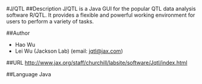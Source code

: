 #J/QTL
##Description
J/QTL is a Java GUI for the popular QTL data analysis software R/QTL. It provides a flexible and powerful working environment for users to perform a variety of tasks.

##Author
* Hao Wu
* Lei Wu (Jackson Lab) (email: jqtl@jax.com)

##URL
http://www.jax.org/staff/churchill/labsite/software/Jqtl/index.html

##Language
Java

